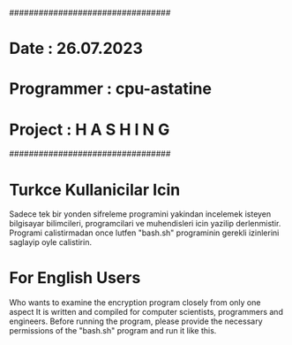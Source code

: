 #################################
# Date          : 26.07.2023    #
# Programmer    : cpu-astatine  #
# Project       : H A S H I N G #
################################# 

# Turkce Kullanicilar Icin
Sadece tek bir yonden sifreleme programini yakindan incelemek isteyen
bilgisayar bilimcileri, programcilari ve muhendisleri icin yazilip derlenmistir.
Programi calistirmadan once lutfen "bash.sh" programinin gerekli izinlerini saglayip
oyle calistirin.

# For English Users 
Who wants to examine the encryption program closely from only one aspect 
It is written and compiled for computer scientists, programmers and engineers. 
Before running the program, please provide the necessary permissions 
of the "bash.sh" program and run it like this.
